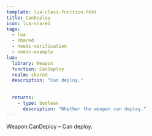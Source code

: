 ```yaml
---
template: lua-class-function.html
title: CanDeploy
icon: lua-shared
tags:
  - lua
  - shared
  - needs-verification
  - needs-example
lua:
  library: Weapon
  function: CanDeploy
  realm: shared
  description: "Can deploy."
  
  
  returns:
    - type: boolean
      description: "Whether the weapon can deploy."
---
```


<div class="lua__search__keywords">
Weapon:CanDeploy &#x2013; Can deploy.
</div>
